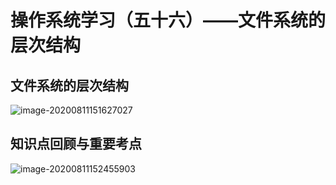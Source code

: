 # 操作系统学习（五十六）——文件系统的层次结构

## 文件系统的层次结构

![image-20200811151627027](F:\笔记\操作系统\assets\操作系统学习（五十六）.png)

## 知识点回顾与重要考点

![image-20200811152455903](F:\笔记\操作系统\assets\操作系统学习（五十六）-2.png)